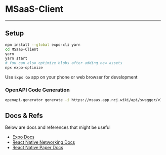 # MSaaS-Client

---

## Setup

```bash
npm install --global expo-cli yarn
cd MSaaS-Client
yarn
yarn start
# You can also optimize blobs after adding new assets
npx expo-optimize
```

Use `Expo Go` app on your phone or web browser for development

### OpenAPI Code Generation

```bash
openapi-generator generate -i https://msaas.app.ncj.wiki/api/swagger/v1/swagger.json -g typescript-fetch
```

## Docs & Refs

Below are docs and references that might be useful

- [Expo Docs](https://docs.expo.io/)
- [React Native Networking Docs](https://reactnative.dev/docs/network)
- [React Native Paper Docs](https://callstack.github.io/react-native-paper/index.html)